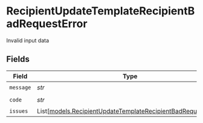 # RecipientUpdateTemplateRecipientBadRequestError

Invalid input data


## Fields

| Field                                                                                                                        | Type                                                                                                                         | Required                                                                                                                     | Description                                                                                                                  |
| ---------------------------------------------------------------------------------------------------------------------------- | ---------------------------------------------------------------------------------------------------------------------------- | ---------------------------------------------------------------------------------------------------------------------------- | ---------------------------------------------------------------------------------------------------------------------------- |
| `message`                                                                                                                    | *str*                                                                                                                        | :heavy_check_mark:                                                                                                           | N/A                                                                                                                          |
| `code`                                                                                                                       | *str*                                                                                                                        | :heavy_check_mark:                                                                                                           | N/A                                                                                                                          |
| `issues`                                                                                                                     | List[[models.RecipientUpdateTemplateRecipientBadRequestIssue](../models/recipientupdatetemplaterecipientbadrequestissue.md)] | :heavy_minus_sign:                                                                                                           | N/A                                                                                                                          |